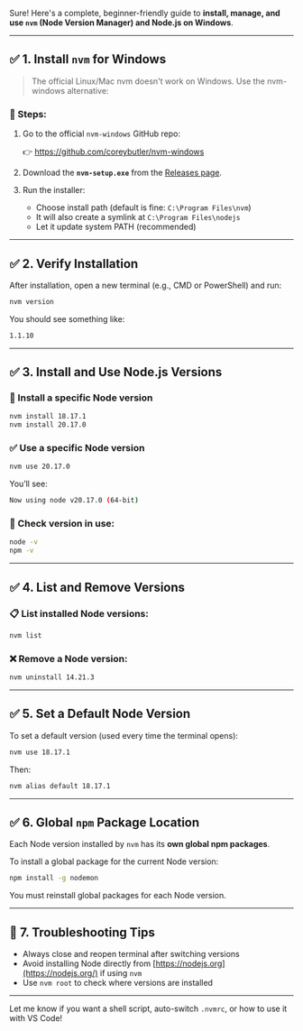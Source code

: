 Sure! Here's a complete, beginner-friendly guide to **install, manage, and use `nvm` (Node Version Manager) and Node.js on Windows**.

---

## ✅ 1. Install `nvm` for Windows

> The official Linux/Mac nvm doesn't work on Windows. Use the nvm-windows alternative:
> 

### 🔧 Steps:

1. Go to the official `nvm-windows` GitHub repo:
    
    👉 https://github.com/coreybutler/nvm-windows
    
2. Download the **`nvm-setup.exe`** from the [Releases page](https://github.com/coreybutler/nvm-windows/releases).
3. Run the installer:
    - Choose install path (default is fine: `C:\Program Files\nvm`)
    - It will also create a symlink at `C:\Program Files\nodejs`
    - Let it update system PATH (recommended)

---

## ✅ 2. Verify Installation

After installation, open a new terminal (e.g., CMD or PowerShell) and run:

```bash
nvm version

```

You should see something like:

```bash
1.1.10

```

---

## ✅ 3. Install and Use Node.js Versions

### 🔽 Install a specific Node version

```bash
nvm install 18.17.1
nvm install 20.17.0

```

### ✅ Use a specific Node version

```bash
nvm use 20.17.0

```

You’ll see:

```bash
Now using node v20.17.0 (64-bit)

```

### 🧪 Check version in use:

```bash
node -v
npm -v

```

---

## ✅ 4. List and Remove Versions

### 📋 List installed Node versions:

```bash
nvm list

```

### ❌ Remove a Node version:

```bash
nvm uninstall 14.21.3

```

---

## ✅ 5. Set a Default Node Version

To set a default version (used every time the terminal opens):

```bash
nvm use 18.17.1

```

Then:

```bash
nvm alias default 18.17.1

```

---

## ✅ 6. Global `npm` Package Location

Each Node version installed by `nvm` has its **own global npm packages**.

To install a global package for the current Node version:

```bash
npm install -g nodemon

```

You must reinstall global packages for each Node version.

---

## 🧼 7. Troubleshooting Tips

- Always close and reopen terminal after switching versions
- Avoid installing Node directly from [https://nodejs.org](https://nodejs.org/) if using `nvm`
- Use `nvm root` to check where versions are installed

---

Let me know if you want a shell script, auto-switch `.nvmrc`, or how to use it with VS Code!